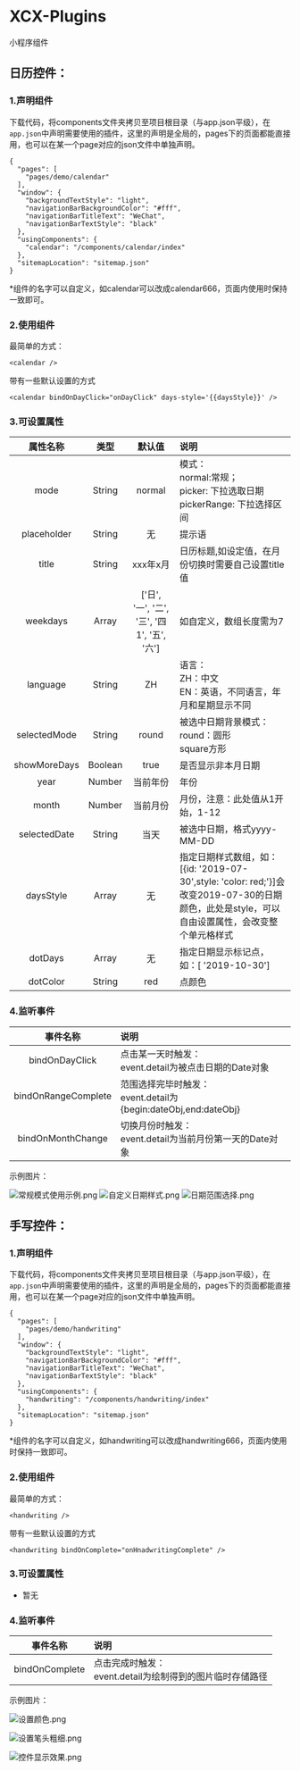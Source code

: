 # XCX-Plugins
小程序组件

## 日历控件：
### 1.声明组件
下载代码，将components文件夹拷贝至项目根目录（与app.json平级），在`app.json`中声明需要使用的插件，这里的声明是全局的，pages下的页面都能直接用，也可以在某一个page对应的json文件中单独声明。

```
{
  "pages": [
    "pages/demo/calendar"
  ],
  "window": {
    "backgroundTextStyle": "light",
    "navigationBarBackgroundColor": "#fff",
    "navigationBarTitleText": "WeChat",
    "navigationBarTextStyle": "black"
  },
  "usingComponents": {
    "calendar": "/components/calendar/index"
  },
  "sitemapLocation": "sitemap.json"
}
```
 *组件的名字可以自定义，如calendar可以改成calendar666，页面内使用时保持一致即可。

### 2.使用组件
最简单的方式：
```
<calendar />
```
带有一些默认设置的方式
```
<calendar bindOnDayClick="onDayClick" days-style='{{daysStyle}}' />
```
### 3.可设置属性
属性名称 |类型| 默认值 | 说明  
:-: | :-: | :-: | :- 
mode | String | normal | 模式：<br/>normal:常规；<br/>picker: 下拉选取日期<br/>pickerRange: 下拉选择区间
placeholder | String | 无|提示语
title | String | xxx年x月 | 日历标题,如设定值，在月份切换时需要自己设置title值
weekdays | Array | ['日', '一', '二', '三', '四1', '五', '六'] | 如自定义，数组长度需为7
language | String | ZH | 语言：<br/>ZH：中文<br/>EN：英语，不同语言，年月和星期显示不同
selectedMode | String | round | 被选中日期背景模式：<br/>round：圆形<br/>square方形
showMoreDays | Boolean | true | 是否显示非本月日期
year | Number | 当前年份 | 年份
month | Number | 当前月份 | 月份，注意：此处值从1开始，1-12
selectedDate | String | 当天 | 被选中日期，格式yyyy-MM-DD
daysStyle | Array | 无 | 指定日期样式数组，如：[{id: '2019-07-30',style: 'color: red;'}]会改变2019-07-30的日期颜色，此处是style，可以自由设置属性，会改变整个单元格样式
dotDays | Array | 无 | 指定日期显示标记点，如：[ '2019-10-30']
dotColor | String | red | 点颜色

### 4.监听事件
事件名称 | 说明  
:-: | :- 
bindOnDayClick | 点击某一天时触发：<br/>event.detail为被点击日期的Date对象
bindOnRangeComplete | 范围选择完毕时触发：<br/>event.detail为{begin:dateObj,end:dateObj}
bindOnMonthChange | 切换月份时触发：<br/>event.detail为当前月份第一天的Date对象

示例图片：

![常规模式使用示例.png](https://upload-images.jianshu.io/upload_images/2355731-10d0e65ade8b6341.png?imageMogr2/auto-orient/strip%7CimageView2/2/w/1240)
![自定义日期样式.png](https://upload-images.jianshu.io/upload_images/2355731-dd0aea48666590b1.png?imageMogr2/auto-orient/strip%7CimageView2/2/w/1240)
![日期范围选择.png](https://upload-images.jianshu.io/upload_images/2355731-47c1db8dbcdb91aa.png?imageMogr2/auto-orient/strip%7CimageView2/2/w/1240)

## 手写控件：
### 1.声明组件
下载代码，将components文件夹拷贝至项目根目录（与app.json平级），在`app.json`中声明需要使用的插件，这里的声明是全局的，pages下的页面都能直接用，也可以在某一个page对应的json文件中单独声明。

```
{
  "pages": [
    "pages/demo/handwriting"
  ],
  "window": {
    "backgroundTextStyle": "light",
    "navigationBarBackgroundColor": "#fff",
    "navigationBarTitleText": "WeChat",
    "navigationBarTextStyle": "black"
  },
  "usingComponents": {
    "handwriting": "/components/handwriting/index"
  },
  "sitemapLocation": "sitemap.json"
}
```
 *组件的名字可以自定义，如handwriting可以改成handwriting666，页面内使用时保持一致即可。

### 2.使用组件
最简单的方式：
```
<handwriting />
```
带有一些默认设置的方式
```
<handwriting bindOnComplete="onHnadwritingComplete" />
```
### 3.可设置属性
* 暂无

### 4.监听事件
事件名称 | 说明  
:-: | :- 
bindOnComplete | 点击完成时触发：<br/>event.detail为绘制得到的图片临时存储路径

示例图片：

![设置颜色.png](https://upload-images.jianshu.io/upload_images/2355731-d0ed280fbab15f40.png?imageMogr2/auto-orient/strip%7CimageView2/2/w/1240)

![设置笔头粗细.png](https://upload-images.jianshu.io/upload_images/2355731-9a3c7509a1261820.png?imageMogr2/auto-orient/strip%7CimageView2/2/w/1240)

![控件显示效果.png](https://upload-images.jianshu.io/upload_images/2355731-cc02c4fbaf5d596f.png?imageMogr2/auto-orient/strip%7CimageView2/2/w/1240)
